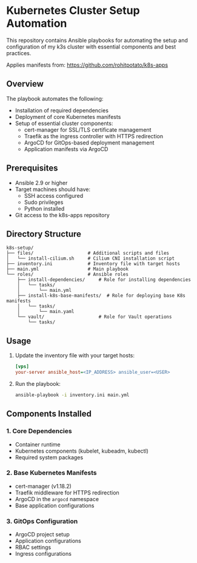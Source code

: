 # Kubernetes Cluster Setup Automation

This repository contains Ansible playbooks for automating the setup and configuration of my k3s cluster with essential components and best practices.

Applies manifests from: https://github.com/rohitpotato/k8s-apps

## Overview

The playbook automates the following:
- Installation of required dependencies
- Deployment of core Kubernetes manifests
- Setup of essential cluster components:
  - cert-manager for SSL/TLS certificate management
  - Traefik as the ingress controller with HTTPS redirection
  - ArgoCD for GitOps-based deployment management
  - Application manifests via ArgoCD

## Prerequisites

- Ansible 2.9 or higher
- Target machines should have:
  - SSH access configured
  - Sudo privileges
  - Python installed
- Git access to the k8s-apps repository

## Directory Structure

```
k8s-setup/
├── files/                    # Additional scripts and files
│   └── install-cilium.sh     # Cilium CNI installation script
├── inventory.ini             # Inventory file with target hosts
├── main.yml                  # Main playbook
└── roles/                    # Ansible roles
    ├── install-dependencies/     # Role for installing dependencies
    │   └── tasks/
    │       └── main.yml
    ├── install-k8s-base-manifests/  # Role for deploying base K8s manifests
    │   └── tasks/
    │       └── main.yaml
    └── vault/                    # Role for Vault operations
        └── tasks/
```

## Usage

1. Update the inventory file with your target hosts:
   ```ini
   [vps]
   your-server ansible_host=<IP_ADDRESS> ansible_user=<USER>
   ```

2. Run the playbook:
   ```bash
   ansible-playbook -i inventory.ini main.yml
   ```

## Components Installed

### 1. Core Dependencies
- Container runtime
- Kubernetes components (kubelet, kubeadm, kubectl)
- Required system packages

### 2. Base Kubernetes Manifests
- cert-manager (v1.18.2)
- Traefik middleware for HTTPS redirection
- ArgoCD in the `argocd` namespace
- Base application configurations

### 3. GitOps Configuration
- ArgoCD project setup
- Application configurations
- RBAC settings
- Ingress configurations